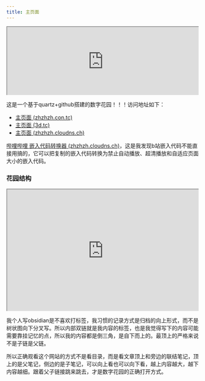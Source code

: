 ```yaml
---
title: 主页面
---
```


<div style=" width: 100%; height:180;overflow: hidden; "><iframe src="https://widget.pkmer.cn/free/RandomMusic?user=7272d49c-137d-4b8b-8e77-1b25f6473ee4&theme-color=%23888888FF&layout-style=Default" allow="fullscreen" style=" height: 100%; width: 100%;"></iframe></div>


这是一个基于quartz+github搭建的数字花园！！！访问地址如下：


-  [主页面 (zhzhzh.con.tc)](https://zhzhzh.con.tc/)
- [主页面 (3d.tc)](https://zhzhzh.3d.tc/)
- [主页面 (zhzhzh.cloudns.ch)](https://a.zhzhzh.cloudns.ch/)

[哔哩哔哩 嵌入代码转换器 (zhzhzh.cloudns.ch)](https://a.zhzhzh.cloudns.ch/b%E7%AB%99%E5%B5%8C%E5%85%A5%E4%BB%A3%E7%A0%81%E8%BD%AC%E6%8D%A2%E5%99%A8.html)，这是我发现b站嵌入代码不能直接用搞的，它可以把复制的嵌入代码转换为禁止自动播放、超清播放和自适应页面大小的嵌入代码。

### 花园结构


<div style=" width: 100%; height:320;overflow: hidden; "><iframe src="https://widget.pkmer.cn/free/ThemeCalendar?user=7272d49c-137d-4b8b-8e77-1b25f6473ee4&theme-color=%23a96737&theme=%E9%A3%9F%E7%89%A9%E4%B8%BB%E9%A2%98&is-sunday=False&select-theme=food" allow="fullscreen" style=" height: 100%; width: 100%;"></iframe></div>




我个人写obsidian是不喜欢打标签，我习惯的记录方式是归档的向上形式，而不是树状图向下分叉写。所以内部双链就是我内容的标签，也是我觉得写下的内容可能需要靠挂记忆的点，所以我的内容都是倒三角，是自下而上的。最顶上的严格来说不是子链是父链。

所以正确观看这个网站的方式不是看目录，而是看文章顶上和旁边的联结笔记，顶上的是父笔记，侧边的是子笔记，可以向上看也可以向下看，越上内容越大，越下内容越细。跟着父子链接跳来跳去，才是数字花园的正确打开方式。





